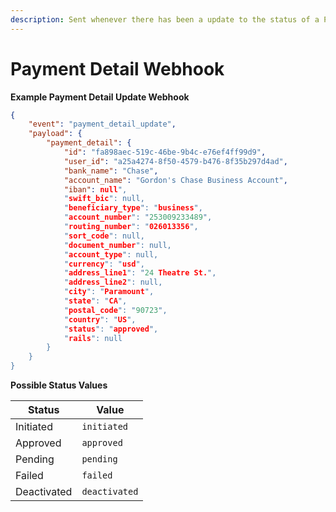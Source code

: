 ```yaml
---
description: Sent whenever there has been a update to the status of a Payment Detail
---
```


# Payment Detail Webhook

**Example Payment Detail Update Webhook**

```json
{
    "event": "payment_detail_update",
    "payload": {
        "payment_detail": {
            "id": "fa898aec-519c-46be-9b4c-e76ef4ff99d9",
            "user_id": "a25a4274-8f50-4579-b476-8f35b297d4ad",
            "bank_name": "Chase",
            "account_name": "Gordon's Chase Business Account",
            "iban": null",
            "swift_bic": null,
            "beneficiary_type": "business",
            "account_number": "253009233489",
            "routing_number": "026013356",
            "sort_code": null,
            "document_number": null,
            "account_type": null,
            "currency": "usd",
            "address_line1": "24 Theatre St.",
            "address_line2": null,
            "city": "Paramount",
            "state": "CA",
            "postal_code": "90723",
            "country": "US",
            "status": "approved",
            "rails": null
        }
    }
}
```

**Possible Status Values**

| Status      | Value         |
| ----------- | ------------- |
| Initiated   | `initiated`   |
| Approved    | `approved`    |
| Pending     | `pending`     |
| Failed      | `failed`      |
| Deactivated | `deactivated` |
